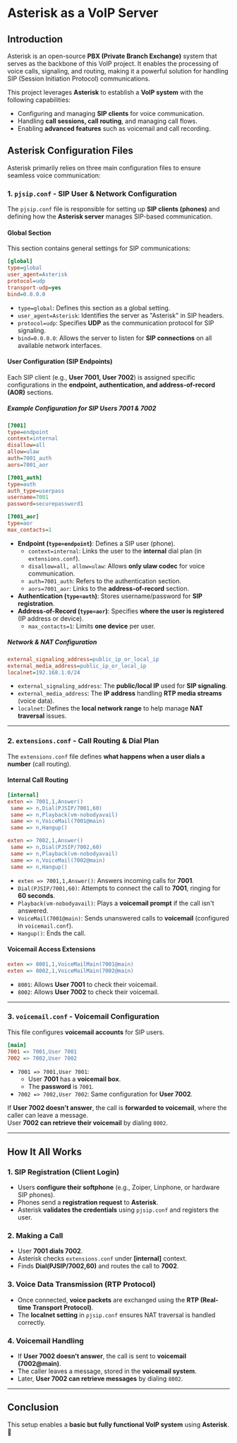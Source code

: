 # **Asterisk as a VoIP Server**

## **Introduction**  
Asterisk is an open-source **PBX (Private Branch Exchange)** system that serves as the backbone of this VoIP project. It enables the processing of voice calls, signaling, and routing, making it a powerful solution for handling SIP (Session Initiation Protocol) communications.  

This project leverages **Asterisk** to establish a **VoIP system** with the following capabilities:  
- Configuring and managing **SIP clients** for voice communication.  
- Handling **call sessions, call routing**, and managing call flows.  
- Enabling **advanced features** such as voicemail and call recording.  

## **Asterisk Configuration Files**  
Asterisk primarily relies on three main configuration files to ensure seamless voice communication:  

### **1. `pjsip.conf` - SIP User & Network Configuration**  
The `pjsip.conf` file is responsible for setting up **SIP clients (phones)** and defining how the **Asterisk server** manages SIP-based communication.  

#### **Global Section**  
This section contains general settings for SIP communications:  
```ini
[global]
type=global
user_agent=Asterisk
protocol=udp
transport-udp=yes
bind=0.0.0.0
```
- `type=global`: Defines this section as a global setting.  
- `user_agent=Asterisk`: Identifies the server as "Asterisk" in SIP headers.  
- `protocol=udp`: Specifies **UDP** as the communication protocol for SIP signaling.  
- `bind=0.0.0.0`: Allows the server to listen for **SIP connections** on all available network interfaces.  

#### **User Configuration (SIP Endpoints)**  
Each SIP client (e.g., **User 7001, User 7002**) is assigned specific configurations in the **endpoint, authentication, and address-of-record (AOR)** sections.  

##### **Example Configuration for SIP Users 7001 & 7002**  
```ini
[7001]
type=endpoint
context=internal
disallow=all
allow=ulaw
auth=7001_auth
aors=7001_aor

[7001_auth]
type=auth
auth_type=userpass
username=7001
password=securepassword1

[7001_aor]
type=aor
max_contacts=1
```
- **Endpoint (`type=endpoint`)**: Defines a SIP user (phone).  
  - `context=internal`: Links the user to the **internal** dial plan (in `extensions.conf`).  
  - `disallow=all, allow=ulaw`: Allows **only ulaw codec** for voice communication.  
  - `auth=7001_auth`: Refers to the authentication section.  
  - `aors=7001_aor`: Links to the **address-of-record** section.  
- **Authentication (`type=auth`)**: Stores username/password for **SIP registration**.  
- **Address-of-Record (`type=aor`)**: Specifies **where the user is registered** (IP address or device).  
  - `max_contacts=1`: Limits **one device** per user.  

##### **Network & NAT Configuration**  
```ini
external_signaling_address=public_ip_or_local_ip
external_media_address=public_ip_or_local_ip
localnet=192.168.1.0/24
```
- `external_signaling_address`: The **public/local IP** used for **SIP signaling**.  
- `external_media_address`: The **IP address** handling **RTP media streams** (voice data).  
- `localnet`: Defines the **local network range** to help manage **NAT traversal** issues.  

---

### **2. `extensions.conf` - Call Routing & Dial Plan**  
The `extensions.conf` file defines **what happens when a user dials a number** (call routing).  

#### **Internal Call Routing**  
```ini
[internal]
exten => 7001,1,Answer()
 same => n,Dial(PJSIP/7001,60)
 same => n,Playback(vm-nobodyavail)
 same => n,VoiceMail(7001@main)
 same => n,Hangup()

exten => 7002,1,Answer()
 same => n,Dial(PJSIP/7002,60)
 same => n,Playback(vm-nobodyavail)
 same => n,VoiceMail(7002@main)
 same => n,Hangup()
```
- `exten => 7001,1,Answer()`: Answers incoming calls for **7001**.  
- `Dial(PJSIP/7001,60)`: Attempts to connect the call to **7001**, ringing for **60 seconds**.  
- `Playback(vm-nobodyavail)`: Plays a **voicemail prompt** if the call isn't answered.  
- `VoiceMail(7001@main)`: Sends unanswered calls to **voicemail** (configured in `voicemail.conf`).  
- `Hangup()`: Ends the call.  

#### **Voicemail Access Extensions**  
```ini
exten => 8001,1,VoiceMailMain(7001@main)
exten => 8002,1,VoiceMailMain(7002@main)
```
- `8001`: Allows **User 7001** to check their voicemail.  
- `8002`: Allows **User 7002** to check their voicemail.  

---

### **3. `voicemail.conf` - Voicemail Configuration**  
This file configures **voicemail accounts** for SIP users.  

```ini
[main]
7001 => 7001,User 7001
7002 => 7002,User 7002
```
- `7001 => 7001,User 7001`:  
  - User **7001** has a **voicemail box**.  
  - The **password** is `7001`.  
- `7002 => 7002,User 7002`: Same configuration for **User 7002**.  

If **User 7002 doesn’t answer**, the call is **forwarded to voicemail**, where the caller can leave a message.  
User **7002 can retrieve their voicemail** by dialing `8002`.  

---

## **How It All Works**  
### **1. SIP Registration (Client Login)**  
- Users **configure their softphone** (e.g., Zoiper, Linphone, or hardware SIP phones).  
- Phones send a **registration request** to **Asterisk**.  
- Asterisk **validates the credentials** using `pjsip.conf` and registers the user.  

### **2. Making a Call**  
- User **7001 dials 7002**.  
- Asterisk checks `extensions.conf` under **[internal]** context.  
- Finds **Dial(PJSIP/7002,60)** and routes the call to **7002**.  

### **3. Voice Data Transmission (RTP Protocol)**  
- Once connected, **voice packets** are exchanged using the **RTP (Real-time Transport Protocol)**.  
- The **localnet setting** in `pjsip.conf` ensures NAT traversal is handled correctly.  

### **4. Voicemail Handling**  
- If **User 7002 doesn’t answer**, the call is sent to **voicemail (7002@main)**.  
- The caller leaves a message, stored in the **voicemail system**.  
- Later, **User 7002 can retrieve messages** by dialing `8002`.  

---

## **Conclusion**  
This setup enables a **basic but fully functional VoIP system** using **Asterisk**. 🚀

